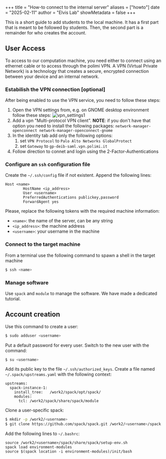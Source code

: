+++
title = "How-to connect to the internal server"
aliases = ["howto"]
date = "2025-02-11"
author = "Elvis Lab"
showMetadata = false
+++

This is a short guide to add students to the local machine.
It has a first part that is meant to be followed by students.
Then, the second part is a remainder for who creates the account.

## User Access

To access to our computation machine, you need either to connect using an ethernet cable or to access through the polimi VPN.
A VPN (Virtual Private Network) is a technology that creates a secure, encrypted connection between your device and an internal network.

### Estabilish the VPN connection [optional]

After being enabled to use the VPN service, you need to follow these steps:

1. Open the VPN settings from, e.g. on GNOME desktop environment follow these steps:
![vpn_settings1](/img/vpn_settings1.png)
1. Add a vpn "Multi-protocol VPN client". **NOTE**: if you don't have that option you need to install the following packages: `network-manager-openconnect network-manager-openconnect-gnome`
1. In the identity tab add only the following options:
    1. set `VPN Protocol` to `Palo Alto Networks GlobalProtect`
    1. set `Gateway` to `gp-deib-saml.vpn.polimi.it`
1. Follow direction to connet and login using the 2-Factor-Authentications

### Configure an `ssh` configuration file

Create the `~/.ssh/config` file if not existent.
Append the following lines:
```
Host <name>
        HostName <ip_address>
        User <username>
        PreferredAuthentications publickey,password
        ForwardAgent yes

```
Please, replace the following tokens with the required machine information:
 - `<name>`: the name of the server, can be any string
 - `<ip_address>`: the machine address
 - `<username>`: your username in the machine

### Connect to the target machine

From a terminal use the following command to spawn a shell in the target machine
```bash
$ ssh <name>
```

### Manage software

Use `spack` and `module` to manage the software.
We have made a dedicated tutorial.

## Account creation

Use this command to create a user:
```bash
$ sudo adduser <username>
```

Put a default password for every user.
Switch to the new user with the command:
```bash
$ su <username>
```

Add its public key to the file `~/.ssh/authorized_keys`.
Create a file named `~/.spack/upstreams.yaml` with the following context:
```
upstreams:
  spack-instance-1:
    install_tree:   /work2/spack/opt/spack/
    modules:
      tcl: /work2/spack/share/spack/module
```

Clone a user-specific spack:
```bash
$ mkdir -p /work2/<username>
$ git clone https://github.com/spack/spack.git /work2/<username>/spack
```

Add the following lines to `~/.bashrc`:
```
source /work2/<username>/spack/share/spack/setup-env.sh
spack load environment-modules
source $(spack location -i environment-modules)/init/bash
```
